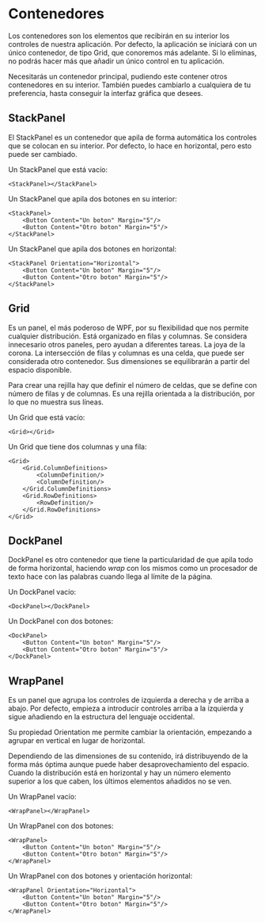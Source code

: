 # Contenedores

Los contenedores son los elementos que recibirán en su interior los controles de nuestra aplicación. Por defecto, la aplicación se iniciará con un único contenedor, de tipo Grid, que conoremos más adelante. Si lo eliminas, no podrás hacer más que añadir un único control en tu aplicación.

Necesitarás un contenedor principal, pudiendo este contener otros contenedores en su interior. También puedes cambiarlo a cualquiera de tu preferencia, hasta conseguir la interfaz gráfica que desees.

## StackPanel

El StackPanel es un contenedor que apila de forma automática los controles que se colocan en su interior. Por defecto, lo hace en horizontal, pero esto puede ser cambiado.

Un StackPanel que está vacío:

```xaml
<StackPanel></StackPanel>
```

Un StackPanel que apila dos botones en su interior:

```xaml
<StackPanel>
    <Button Content="Un boton" Margin="5"/>
    <Button Content="Otro boton" Margin="5"/>
</StackPanel>
```

Un StackPanel que apila dos botones en horizontal:

```xaml
<StackPanel Orientation="Horizontal">
    <Button Content="Un boton" Margin="5"/>
    <Button Content="Otro boton" Margin="5"/>
</StackPanel>
```

## Grid

Es un panel, el más poderoso de WPF, por su flexibilidad que nos permite cualquier distribución. Está organizado en filas y columnas. Se considera innecesario otros paneles, pero ayudan a diferentes tareas. La joya de la corona. La intersección de filas y columnas es una celda, que puede ser considerada otro contenedor. Sus dimensiones se equilibrarán a partir del espacio disponible.

Para crear una rejilla hay que definir el número de celdas, que se define con número de filas y de columnas. Es una rejilla orientada a la distribución, por lo que no muestra sus líneas.

Un Grid que está vacío:

```xaml
<Grid></Grid>
```

Un Grid que tiene dos columnas y una fila:

```xaml
<Grid>
    <Grid.ColumnDefinitions>
        <ColumnDefinition/>
        <ColumnDefinition/>
    </Grid.ColumnDefinitions>
    <Grid.RowDefinitions>
        <RowDefinition/>
    </Grid.RowDefinitions>
</Grid>
```

## DockPanel

DockPanel es otro contenedor que tiene la particularidad de que apila todo de forma horizontal, haciendo *wrap* con los mismos como un procesador de texto hace con las palabras cuando llega al límite de la página.

Un DockPanel vacío:

```xaml
<DockPanel></DockPanel>
```

Un DockPanel con dos botones:

```xaml
<DockPanel>
    <Button Content="Un boton" Margin="5"/>
    <Button Content="Otro boton" Margin="5"/>
</DockPanel>
```

## WrapPanel

Es un panel que agrupa los controles de izquierda a derecha y de arriba a abajo. Por defecto, empieza a introducir controles arriba a la izquierda y sigue añadiendo en la estructura del lenguaje occidental.

Su propiedad Orientation me permite cambiar la orientación, empezando a agrupar en vertical en lugar de horizontal.

Dependiendo de las dimensiones de su contenido, irá distribuyendo de la forma más óptima aunque puede haber desaprovechamiento del espacio. Cuando la distribución está en horizontal y hay un número elemento superior a los que caben, los últimos elementos añadidos no se ven.

Un WrapPanel vacío:

```xaml
<WrapPanel></WrapPanel>
```

Un WrapPanel con dos botones:

```xaml
<WrapPanel>
    <Button Content="Un boton" Margin="5"/>
    <Button Content="Otro boton" Margin="5"/>
</WrapPanel>
```

Un WrapPanel con dos botones y orientación horizontal:

```xaml
<WrapPanel Orientation="Horizontal">
    <Button Content="Un boton" Margin="5"/>
    <Button Content="Otro boton" Margin="5"/>
</WrapPanel>
```
